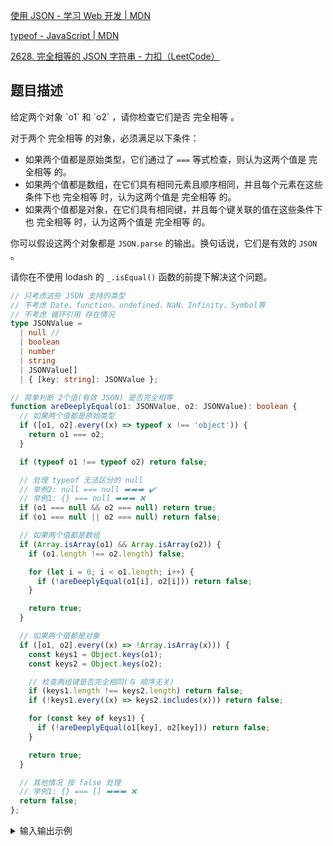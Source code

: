 [使用 JSON - 学习 Web 开发 | MDN](https://developer.mozilla.org/zh-CN/docs/Learn_web_development/Core/Scripting/JSON)

[typeof - JavaScript | MDN](https://developer.mozilla.org/zh-CN/docs/Web/JavaScript/Reference/Operators/typeof)

[2628. 完全相等的 JSON 字符串 - 力扣（LeetCode）](https://leetcode.cn/problems/json-deep-equal/description/)



<h2 id="EC1bC">题目描述</h2>
给定两个对象 `o1` 和 `o2` ，请你检查它们是否 完全相等 。

对于两个 完全相等 的对象，必须满足以下条件：

+ 如果两个值都是原始类型，它们通过了 `===` 等式检查，则认为这两个值是 完全相等 的。
+ 如果两个值都是数组，在它们具有相同元素且顺序相同，并且每个元素在这些条件下也 完全相等 时，认为这两个值是 完全相等 的。
+ 如果两个值都是对象，在它们具有相同键，并且每个键关联的值在这些条件下也 完全相等 时，认为这两个值是 完全相等 的。

你可以假设这两个对象都是 `JSON.parse` 的输出。换句话说，它们是有效的 `JSON` 。

请你在不使用 lodash 的 `_.isEqual()` 函数的前提下解决这个问题。



```typescript
// 只考虑这些 JSON 支持的类型
// 不考虑 Date、function、undefined、NaN、Infinity‌、Symbol等
// 不考虑 循环引用 存在情况
type JSONValue =
  | null //
  | boolean
  | number
  | string
  | JSONValue[]
  | { [key: string]: JSONValue };

// 简单判断 2个值(有效 JSON) 是否完全相等
function areDeeplyEqual(o1: JSONValue, o2: JSONValue): boolean {
  // 如果两个值都是原始类型
  if ([o1, o2].every((x) => typeof x !== 'object')) {
    return o1 === o2;
  }

  if (typeof o1 !== typeof o2) return false;

  // 处理 typeof 无法区分的 null
  // 举例2: null === null ➡️➡️➡️ ✔️
  // 举例1: {} === null ➡️➡️➡️ ❌
  if (o1 === null && o2 === null) return true;
  if (o1 === null || o2 === null) return false;

  // 如果两个值都是数组
  if (Array.isArray(o1) && Array.isArray(o2)) {
    if (o1.length !== o2.length) false;

    for (let i = 0; i < o1.length; i++) {
      if (!areDeeplyEqual(o1[i], o2[i])) return false;
    }

    return true;
  }

  // 如果两个值都是对象
  if ([o1, o2].every((x) => !Array.isArray(x))) {
    const keys1 = Object.keys(o1);
    const keys2 = Object.keys(o2);

    // 检查两组键是否完全相同(与 顺序无关)
    if (keys1.length !== keys2.length) return false;
    if (!keys1.every((x) => keys2.includes(x))) return false;

    for (const key of keys1) {
      if (!areDeeplyEqual(o1[key], o2[key])) return false;
    }

    return true;
  }

  // 其他情况 按 false 处理
  // 举例1: {} === [] ➡️➡️➡️ ❌
  return false;
};
```



<details class="lake-collapse"><summary id="u57d2d181"><span class="ne-text">输入输出示例</span></summary><p id="ub9b8fdc9" class="ne-p"><span class="ne-text">示例 1：</span></p><div class="ne-quote"><p id="u39573ec1" class="ne-p"><span class="ne-text">输入：o1 = {&quot;x&quot;:1,&quot;y&quot;:2}, o2 = {&quot;x&quot;:1,&quot;y&quot;:2}<br /></span><span class="ne-text">输出：true<br /></span><span class="ne-text">输入：键和值完全匹配。</span></p></div><p id="uccbdb070" class="ne-p"><span class="ne-text">示例 2：</span></p><div class="ne-quote"><p id="ucfd0b3ce" class="ne-p"><span class="ne-text">输入：o1 = {&quot;y&quot;:2,&quot;x&quot;:1}, o2 = {&quot;x&quot;:1,&quot;y&quot;:2}<br /></span><span class="ne-text">输出：true<br /></span><span class="ne-text">解释：尽管键的顺序不同，但它们仍然完全匹配。</span></p></div><p id="u913ed99a" class="ne-p"><span class="ne-text">示例 3：</span></p><div class="ne-quote"><p id="u872f3977" class="ne-p"><span class="ne-text">输入：o1 = {&quot;x&quot;:null,&quot;L&quot;:[1,2,3]}, o2 = {&quot;x&quot;:null,&quot;L&quot;:[&quot;1&quot;,&quot;2&quot;,&quot;3&quot;]}<br /></span><span class="ne-text">输出：false<br /></span><span class="ne-text">解释：数字数组不同于字符串数组。</span></p></div><p id="u7a05c9c2" class="ne-p"><span class="ne-text">示例 4：</span></p><div class="ne-quote"><p id="u249fe110" class="ne-p"><span class="ne-text">输入：o1 = true, o2 = false<br /></span><span class="ne-text">输出：false<br /></span><span class="ne-text">解释：true !== false</span></p></div><p id="uaac7d8f9" class="ne-p"><span class="ne-text"></span></p></details>


